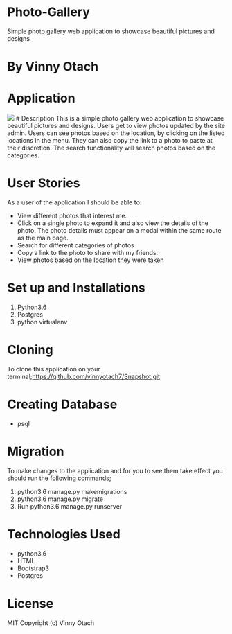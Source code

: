 # Photo-Gallery
Simple photo gallery web application to showcase beautiful pictures and designs
# By Vinny Otach

# Application
<img src="/home/moringaschool/Pictures/Screenshot from 2018-12-17 17-40-14.png">
# Description
This is  a simple photo gallery web application to showcase beautiful pictures and designs. Users get to view photos updated by the site admin. Users can see photos based on the location, by clicking on the listed locations in the menu. They can also copy the link to a photo to paste at their discretion. The search functionality will search photos based on the categories.

# User Stories
As a user of the application I should be able to:
<ul>
<li>View different photos that interest me.</li>
<li>Click on a single photo to expand it and also view the details of the photo. The photo details must appear on a modal within the same route as the main page.</li>
<li>Search for different categories of photos</li>
<li>Copy a link to the photo to share with my friends.</li>
<li>View photos based on the location they were taken</li>
</ul>

# Set up and Installations
<ol>
<li>Python3.6</li>
<li>Postgres</li>
<li>python virtualenv</li>
</ol>

# Cloning 
To clone this application on your terminal;https://github.com/vinnyotach7/Snapshot.git

# Creating Database
<ul>
<li>psql</li>
</ul>

# Migration
To make changes to the application and for you to see them take effect you should run the following commands;
<ol>
<li>python3.6 manage.py makemigrations</li>
<li>python3.6 manage.py migrate</li>
<li>Run python3.6 manage.py runserver</li>
</ol>

# Technologies Used
<ul>
<li>python3.6</li>
<li>HTML</li>
<li>Bootstrap3</li>
<li>Postgres</li>
</ul>

# License
MIT Copyright (c) Vinny Otach
